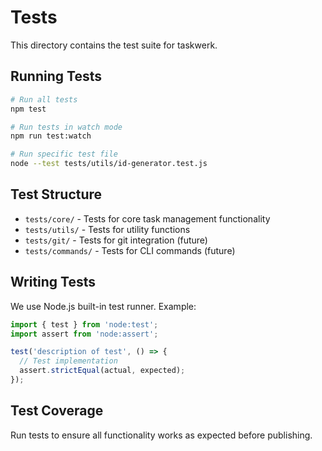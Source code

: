 # Tests

This directory contains the test suite for taskwerk.

## Running Tests

```bash
# Run all tests
npm test

# Run tests in watch mode
npm run test:watch

# Run specific test file
node --test tests/utils/id-generator.test.js
```

## Test Structure

- `tests/core/` - Tests for core task management functionality
- `tests/utils/` - Tests for utility functions
- `tests/git/` - Tests for git integration (future)
- `tests/commands/` - Tests for CLI commands (future)

## Writing Tests

We use Node.js built-in test runner. Example:

```javascript
import { test } from 'node:test';
import assert from 'node:assert';

test('description of test', () => {
  // Test implementation
  assert.strictEqual(actual, expected);
});
```

## Test Coverage

Run tests to ensure all functionality works as expected before publishing.